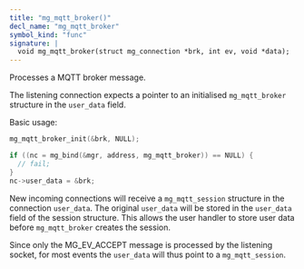```yaml
---
title: "mg_mqtt_broker()"
decl_name: "mg_mqtt_broker"
symbol_kind: "func"
signature: |
  void mg_mqtt_broker(struct mg_connection *brk, int ev, void *data);
---
```


Processes a MQTT broker message.

The listening connection expects a pointer to an initialised
`mg_mqtt_broker` structure in the `user_data` field.

Basic usage:

```c
mg_mqtt_broker_init(&brk, NULL);

if ((nc = mg_bind(&mgr, address, mg_mqtt_broker)) == NULL) {
  // fail;
}
nc->user_data = &brk;
```

New incoming connections will receive a `mg_mqtt_session` structure
in the connection `user_data`. The original `user_data` will be stored
in the `user_data` field of the session structure. This allows the user
handler to store user data before `mg_mqtt_broker` creates the session.

Since only the MG_EV_ACCEPT message is processed by the listening socket,
for most events the `user_data` will thus point to a `mg_mqtt_session`. 

